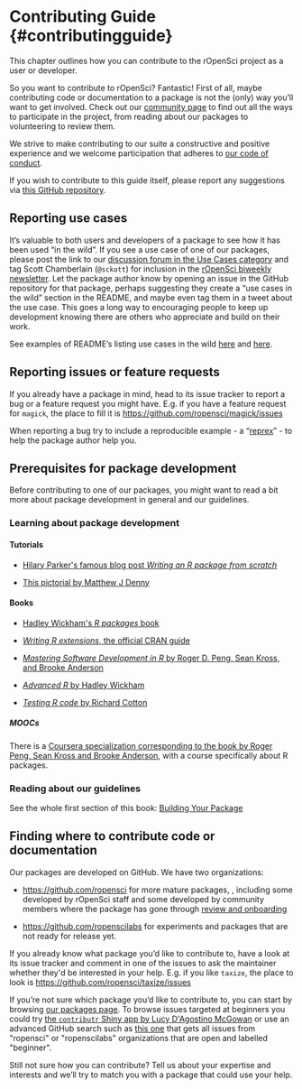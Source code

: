 # Contributing Guide {#contributingguide}

<div class="summaryblock">
<p>This chapter outlines how you can contribute to the rOpenSci project as a user or developer.</p>
</div>

So you want to contribute to rOpenSci? Fantastic! First of all, maybe contributing code or documentation to a package is not the (only) way you’ll want to get involved. Check out our [community page](https://ropensci.org/community/) to find out all the ways to participate in the project, from reading about our packages to volunteering to review them.

We strive to make contributing to our suite a constructive and positive experience and we welcome participation that adheres to [our code of conduct](https://ropensci.org/coc/). 

If you wish to contribute to this guide itself, please report any suggestions via [this GitHub repository](https://github.com/ropensci/dev_guide).

## Reporting use cases

It’s valuable to both users and developers of a package to see how it has been used “in the wild”. If you see a use case of one of our packages, please post the link to our [discussion forum in the Use Cases category](https://discuss.ropensci.org/c/usecases) and tag Scott Chamberlain (`@sckott`) for inclusion in the [rOpenSci biweekly newsletter](https://news.ropensci.org/). Let the package author know by opening an issue in the GitHub repository for that package, perhaps suggesting they create a “use cases in the wild” section in the README, and maybe even tag them in a tweet about the use case. This goes a long way to encouraging people to keep up development knowing there are others who appreciate and build on their work.

See examples of README’s listing use cases in the wild [here](https://github.com/ropenscilabs/ghrecipes/blob/master/README.md#use-cases-in-the-wild) and [here](https://github.com/ropensci/riem/blob/master/README.md#use-cases-in-the-wild).

## Reporting issues or feature requests

If you already have a package in mind, head to its issue tracker to report a bug or a feature request you might have. E.g. if you have a feature request for `magick`, the place to fill it is https://github.com/ropensci/magick/issues

When reporting a bug try to include a reproducible example - a “[reprex](https://www.tidyverse.org/help/#reprex)” - to help the package author help you.

## Prerequisites for package development

Before contributing to one of our packages, you might want to read a bit more about package development in general and our guidelines.

### Learning about package development

#### Tutorials

* [Hilary Parker's famous blog post *Writing an R package from scratch*](https://hilaryparker.com/2014/04/29/writing-an-r-package-from-scratch/)

* [This pictorial by Matthew J Denny](http://www.mjdenny.com/R_Package_Pictorial.html)

#### Books

* [Hadley Wickham's *R packages* book](http://r-pkgs.had.co.nz/)

* [*Writing R extensions*, the official CRAN guide](http://cran.r-project.org/doc/manuals/r-release/R-exts.html)

* [*Mastering Software Development in R* by Roger D. Peng, Sean Kross, and Brooke Anderson](https://bookdown.org/rdpeng/RProgDA/)

* [*Advanced R* by Hadley Wickham](http://adv-r.had.co.nz/)

* [*Testing R code* by Richard Cotton](https://www.crcpress.com/Testing-R-Code/Cotton/p/book/9781498763653)

##### MOOCs

There is a [Coursera specialization corresponding to the book by Roger Peng, Sean Kross and Brooke Anderson](https://fr.coursera.org/specializations/r), with a course specifically about R packages.

### Reading about our guidelines

See the whole first section of this book: [Building Your Package](#building)

## Finding where to contribute code or documentation

Our packages are developed on GitHub. We have two organizations:

* https://github.com/ropensci for more mature packages, , including some developed by rOpenSci staff and some developed by community members where the package has gone through [review and onboarding](#onboardingintro)

* https://github.com/ropenscilabs for experiments and packages that are not ready for release yet.

If you already know what package you’d like to contribute to, have a look at its issue tracker and comment in one of the issues to ask the maintainer whether they'd be interested in your help. E.g. if you like `taxize`, the place to look is https://github.com/ropensci/taxize/issues

If you’re not sure which package you’d like to contribute to, you can start by browsing [our packages page](https://ropensci.org/packages/). To browse issues targeted at beginners you could try [the `contributr` Shiny app by Lucy D'Agostino McGowan](https://ropensci.shinyapps.io/contributr/) or use an advanced GitHub search such as [this one](https://github.com/search?q=user%3Aropensci+user%3Aropenscilabs+label%3ABeginner+state%3Aopen&type=Issues) that gets all issues from "ropensci" or "ropenscilabs" organizations that are open and labelled "beginner".

 Still not sure how you can contribute? Tell us about your expertise and interests and we’ll try to match you with a package that could use your help.
